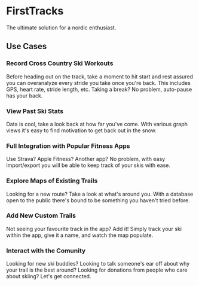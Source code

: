 # FirstTracks

The ultimate solution for a nordic enthusiast.

## Use Cases

### Record Cross Country Ski Workouts

Before heading out on the track, take a moment to hit start and rest assured
you can overanalyze every stride you take once you're back. This includes GPS,
heart rate, stride length, etc. Taking a break? No problem, auto-pause has your
back. 

### View Past Ski Stats

Data is cool, take a look back at how far you've come. With various graph views
it's easy to find motivation to get back out in the snow.

### Full Integration with Popular Fitness Apps

Use Strava? Apple Fitness? Another app? No problem, with easy import/export you
will be able to keep track of your skis with ease.

### Explore Maps of Existing Trails

Looking for a new route? Take a look at what's around you. With a database open
to the public there's bound to be something you haven't tried before.

### Add New Custom Trails

Not seeing your favourite track in the app? Add it! Simply track your ski within
the app, give it a name, and watch the map populate.

### Interact with the Comunity

Looking for new ski buddies? Looking to talk someone's ear off about why your
trail is the best around? Looking for donations from people who care about
skiing? Let's get connected.
